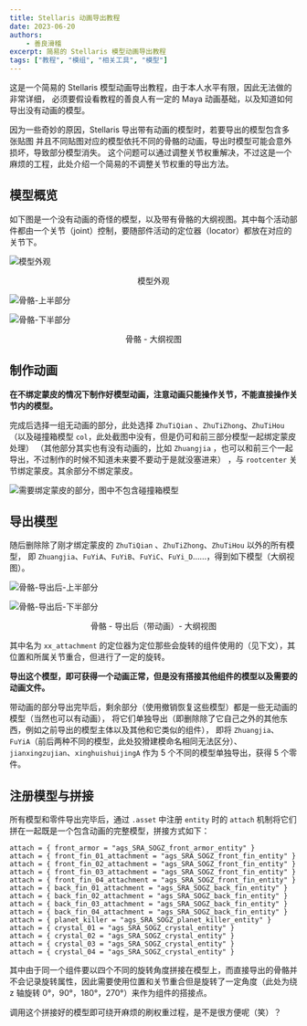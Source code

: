 ```yaml
---
title: Stellaris 动画导出教程
date: 2023-06-20
authors:
    - 善良滑稽
excerpt: 简易的 Stellaris 模型动画导出教程
tags: ["教程", "模组", "相关工具", "模型"]
---
```


这是一个简易的 Stellaris 模型动画导出教程，由于本人水平有限，因此无法做的非常详细，
必须要假设看教程的善良人有一定的 Maya 动画基础，以及知道如何导出没有动画的模型。

因为一些奇妙的原因，Stellaris 导出带有动画的模型时，若要导出的模型包含多张贴图
并且不同贴图对应的模型依托不同的骨骼的动画，导出时模型可能会意外损坏，导致部分模型消失。
这个问题可以通过调整关节权重解决，不过这是一个麻烦的工程，此处介绍一个简易的不调整关节权重的导出方法。

## 模型概览

如下图是一个没有动画的奇怪的模型，以及带有骨骼的大纲视图。其中每个活动部件都由一个关节（joint）控制，要随部件活动的定位器（locator）都放在对应的关节下。

![模型外观](./animation_export.assets/model_outlook.png)

<span style="
width: 100%; align-items: center; font-size: 0.75 rem;
display: flex; flex-direction: row; justify-content: center;
">
模型外观
</span>

![骨骼-上半部分](./animation_export.assets/skeleton_1.png)

![骨骼-下半部分](./animation_export.assets/skeleton_2.png)

<span style="
width: 100%; align-items: center; font-size: 0.75 rem;
display: flex; flex-direction: row; justify-content: center;
">
骨骼 - 大纲视图
</span>

## 制作动画

**在不绑定蒙皮的情况下制作好模型动画，注意动画只能操作关节，不能直接操作关节内的模型。**

完成后选择一组无动画的部分，此处选择 `ZhuTiQian` 、`ZhuTiZhong`、`ZhuTiHou`
（以及碰撞箱模型 `col`，此处截图中没有，但是仍可和前三部分模型一起绑定蒙皮处理）
（其他部分其实也有没有动画的，比如 `Zhuangjia` ，也可以和前三个一起导出，不过制作的时候不知道未来要不要动于是就没塞进来）
，与 `rootcenter` 关节绑定蒙皮。其余部分不绑定蒙皮。

![需要绑定蒙皮的部分，图中不包含碰撞箱模型](./animation_export.assets/mask_part.png)

## 导出模型

随后删除除了刚才绑定蒙皮的 `ZhuTiQian` 、`ZhuTiZhong`、`ZhuTiHou` 以外的所有模型，
即 `Zhuangjia`、`FuYiA`、`FuYiB`、`FuYiC`、`FuYi_D`……，得到如下模型（大纲视图）。

![骨骼-导出后-上半部分](./animation_export.assets/skeleton_after_1.png)

![骨骼-导出后-下半部分](./animation_export.assets/skeleton_after_2.png)

<span style="
width: 100%; align-items: center; font-size: 0.75 rem;
display: flex; flex-direction: row; justify-content: center;
">
骨骼 - 导出后（带动画）- 大纲视图
</span>

其中名为 `xx_attachment` 的定位器为定位那些会旋转的组件使用的（见下文），其位置和所属关节重合，但进行了一定的旋转。

**导出这个模型，即可获得一个动画正常，但是没有搭接其他组件的模型以及需要的动画文件。**

带动画的部分导出完毕后，剩余部分（使用撤销恢复这些模型）都是一些无动画的模型（当然也可以有动画），
将它们单独导出（即删除除了它自己之外的其他东西，例如之前导出的模型主体以及其他和它类似的组件），
即将 `Zhuangjia`、`FuYiA`（前后两种不同的模型，此处狡猾建模命名相同无法区分）、`jianxingzujian`、`xinghuishuijingA` 作为 5 个不同的模型单独导出，获得 5 个零件。

## 注册模型与拼接

所有模型和零件导出完毕后，通过 `.asset` 中注册 `entity` 时的 `attach` 机制将它们拼在一起既是一个包含动画的完整模型，拼接方式如下：

```pdx
attach = { front_armor = "ags_SRA_SOGZ_front_armor_entity" }
attach = { front_fin_01_attachment = "ags_SRA_SOGZ_front_fin_entity" }
attach = { front_fin_02_attachment = "ags_SRA_SOGZ_front_fin_entity" }
attach = { front_fin_03_attachment = "ags_SRA_SOGZ_front_fin_entity" }
attach = { front_fin_04_attachment = "ags_SRA_SOGZ_front_fin_entity" }
attach = { back_fin_01_attachment = "ags_SRA_SOGZ_back_fin_entity" }
attach = { back_fin_02_attachment = "ags_SRA_SOGZ_back_fin_entity" }
attach = { back_fin_03_attachment = "ags_SRA_SOGZ_back_fin_entity" }
attach = { back_fin_04_attachment = "ags_SRA_SOGZ_back_fin_entity" }
attach = { planet_killer = "ags_SRA_SOGZ_planet_killer_entity" }
attach = { crystal_01 = "ags_SRA_SOGZ_crystal_entity" }
attach = { crystal_02 = "ags_SRA_SOGZ_crystal_entity" }
attach = { crystal_03 = "ags_SRA_SOGZ_crystal_entity" }
attach = { crystal_04 = "ags_SRA_SOGZ_crystal_entity" }
```

其中由于同一个组件要以四个不同的旋转角度拼接在模型上，而直接导出的骨骼并不会记录旋转属性，因此需要使用位置和关节重合但是旋转了一定角度（此处为绕 z 轴旋转 0°，90°，180°，270°）来作为组件的搭接点。

调用这个拼接好的模型即可绕开麻烦的刷权重过程，是不是很方便呢（笑）？
